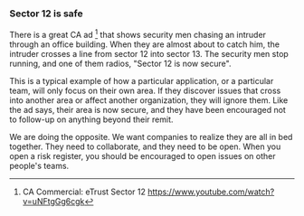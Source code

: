 ### Sector 12 is safe

There is a great CA ad [^ca-advert] that shows security men chasing an intruder through an office building. When they are almost about to catch him, the intruder crosses a line from sector 12 into sector 13. The security men stop running, and one of them radios, "Sector 12 is now secure".

This is a typical example of how a particular application, or a particular team, will only focus on their own area. If they discover issues that cross into another area or affect another organization, they will ignore them. Like the ad says, their area is now secure, and they have been encouraged not to follow-up on anything beyond their remit.

We are doing the opposite. We want companies to realize they are all in bed together. They need to collaborate, and they need to be open. When you open a risk register, you should be encouraged to open issues on other people's teams.


[^ca-advert]: CA Commercial: eTrust Sector 12 https://www.youtube.com/watch?v=uNFtgGg6cgk
